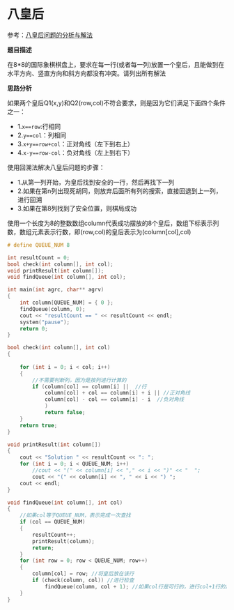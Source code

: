 # 八皇后

参考：[八皇后问题的分析与解法](https://blog.csdn.net/friendbkf/article/details/49892039)

**题目描述**

在8*8的国际象棋棋盘上，要求在每一行(或者每一列)放置一个皇后，且能做到在水平方向、竖直方向和斜方向都没有冲突。请列出所有解法

**思路分析**

如果两个皇后Q1(x,y)和Q2(row,col)不符合要求，则是因为它们满足下面四个条件之一：

- 1.`x==row`:行相同
- 2.`y==col`：列相同
- 3.`x+y==row+col`：正对角线（左下到右上）
- 4.`x-y==row-col`：负对角线（左上到右下）

使用回溯法解决八皇后问题的步骤：

- 1.从第一列开始，为皇后找到安全的一行，然后再找下一列
- 2.如果在第n列出现死胡同，则放弃后面所有列的搜索，直接回退到上一列，进行回溯
- 3.如果在第8列找到了安全位置，则棋局成功

使用一个长度为8的整数数组column代表成功摆放的8个皇后，数组下标表示列数，数组元素表示行数，即(row,col)的皇后表示为(column[col],col)

```c++
# define QUEUE_NUM 8

int resultCount = 0;
bool check(int column[], int col);
void printResult(int column[]);
void findQueue(int column[], int col);

int main(int agrc, char** agrv)
{
	int column[QUEUE_NUM] = { 0 };
	findQueue(column, 0);
	cout << "resultCount == " << resultCount << endl;
	system("pause");
	return 0;
}

bool check(int column[], int col)
{
	
	for (int i = 0; i < col; i++)
	{
		//不需要判断列，因为是按列进行计算的
		if (column[col] == column[i] ||  //行
			column[col] + col == column[i] + i || //正对角线
			column[col] - col == column[i] - i  //负对角线
			)
			return false;
	}
	return true;
}

void printResult(int column[])
{
	cout << "Solution " << resultCount << ": ";
	for (int i = 0; i < QUEUE_NUM; i++)
		//cout << "(" << column[i] << "," << i << ")" << "  ";
		cout << "(" << column[i] << ", " << i << ") ";
	cout << endl;
}

void findQueue(int column[], int col)
{
	//如果col等于QUEUE_NUM，表示完成一次查找
	if (col == QUEUE_NUM)
	{
		resultCount++;
		printResult(column);
		return;
	}
	for (int row = 0; row < QUEUE_NUM; row++)
	{
		column[col] = row; //将皇后放在该行
		if (check(column, col)) //进行检查
			findQueue(column, col + 1); //如果col行是可行的，进行col+1行的放置
	}
}
```



